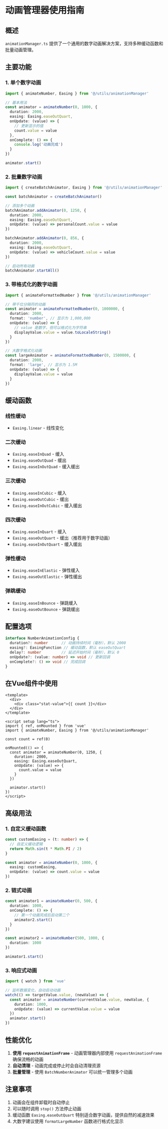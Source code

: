 # 动画管理器使用指南

## 概述

`animationManager.ts` 提供了一个通用的数字动画解决方案，支持多种缓动函数和批量动画管理。

## 主要功能

### 1. 单个数字动画

```typescript
import { animateNumber, Easing } from '@/utils/animationManager'

// 基本用法
const animator = animateNumber(0, 1000, {
  duration: 2000,
  easing: Easing.easeOutQuart,
  onUpdate: (value) => {
    // 更新显示的值
    count.value = value
  },
  onComplete: () => {
    console.log('动画完成')
  }
})

animator.start()
```

### 2. 批量数字动画

```typescript
import { createBatchAnimator, Easing } from '@/utils/animationManager'

const batchAnimator = createBatchAnimator()

// 添加多个动画
batchAnimator.addAnimator(0, 1250, {
  duration: 2000,
  easing: Easing.easeOutQuart,
  onUpdate: (value) => personalCount.value = value
})

batchAnimator.addAnimator(0, 856, {
  duration: 2000,
  easing: Easing.easeOutQuart,
  onUpdate: (value) => vehicleCount.value = value
})

// 启动所有动画
batchAnimator.startAll()
```

### 3. 带格式化的数字动画

```typescript
import { animateFormattedNumber } from '@/utils/animationManager'

// 带千位分隔符的动画
const animator = animateFormattedNumber(0, 1000000, {
  duration: 2000,
  format: 'number', // 显示为 1,000,000
  onUpdate: (value) => {
    // value 是数字，但可以格式化为字符串
    displayValue.value = value.toLocaleString()
  }
})

// 大数字格式化动画
const largeAnimator = animateFormattedNumber(0, 1500000, {
  duration: 2000,
  format: 'large', // 显示为 1.5M
  onUpdate: (value) => {
    displayValue.value = value
  }
})
```

## 缓动函数

### 线性缓动
- `Easing.linear` - 线性变化

### 二次缓动
- `Easing.easeInQuad` - 缓入
- `Easing.easeOutQuad` - 缓出
- `Easing.easeInOutQuad` - 缓入缓出

### 三次缓动
- `Easing.easeInCubic` - 缓入
- `Easing.easeOutCubic` - 缓出
- `Easing.easeInOutCubic` - 缓入缓出

### 四次缓动
- `Easing.easeInQuart` - 缓入
- `Easing.easeOutQuart` - 缓出（推荐用于数字动画）
- `Easing.easeInOutQuart` - 缓入缓出

### 弹性缓动
- `Easing.easeInElastic` - 弹性缓入
- `Easing.easeOutElastic` - 弹性缓出

### 弹跳缓动
- `Easing.easeInBounce` - 弹跳缓入
- `Easing.easeOutBounce` - 弹跳缓出

## 配置选项

```typescript
interface NumberAnimationConfig {
  duration?: number      // 动画持续时间（毫秒），默认 2000
  easing?: EasingFunction // 缓动函数，默认 easeOutQuart
  delay?: number         // 延迟开始时间（毫秒），默认 0
  onUpdate?: (value: number) => void // 更新回调
  onComplete?: () => void // 完成回调
}
```

## 在Vue组件中使用

```vue
<template>
  <div>
    <div class="stat-value">{{ count }}</div>
  </div>
</template>

<script setup lang="ts">
import { ref, onMounted } from 'vue'
import { animateNumber, Easing } from '@/utils/animationManager'

const count = ref(0)

onMounted(() => {
  const animator = animateNumber(0, 1250, {
    duration: 2000,
    easing: Easing.easeOutQuart,
    onUpdate: (value) => {
      count.value = value
    }
  })
  
  animator.start()
})
</script>
```

## 高级用法

### 1. 自定义缓动函数

```typescript
const customEasing = (t: number) => {
  // 自定义缓动逻辑
  return Math.sin(t * Math.PI / 2)
}

const animator = animateNumber(0, 1000, {
  easing: customEasing,
  onUpdate: (value) => count.value = value
})
```

### 2. 链式动画

```typescript
const animator1 = animateNumber(0, 500, {
  duration: 1000,
  onComplete: () => {
    // 第一个动画完成后启动第二个
    animator2.start()
  }
})

const animator2 = animateNumber(500, 1000, {
  duration: 1000
})

animator1.start()
```

### 3. 响应式动画

```typescript
import { watch } from 'vue'

// 监听数据变化，自动启动动画
watch(() => targetValue.value, (newValue) => {
  const animator = animateNumber(currentValue.value, newValue, {
    duration: 1000,
    onUpdate: (value) => currentValue.value = value
  })
  animator.start()
})
```

## 性能优化

1. **使用 `requestAnimationFrame`** - 动画管理器内部使用 `requestAnimationFrame` 确保流畅的动画
2. **自动清理** - 动画完成或停止时会自动清理资源
3. **批量管理** - 使用 `BatchNumberAnimator` 可以统一管理多个动画

## 注意事项

1. 动画会在组件卸载时自动停止
2. 可以随时调用 `stop()` 方法停止动画
3. 缓动函数 `Easing.easeOutQuart` 特别适合数字动画，提供自然的减速效果
4. 大数字建议使用 `formatLargeNumber` 函数进行格式化显示 